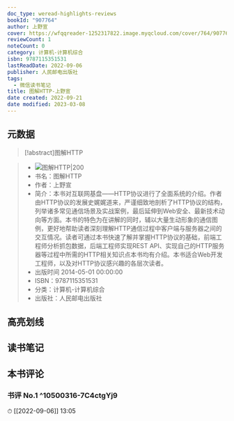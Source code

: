 ```yaml
---
doc_type: weread-highlights-reviews
bookId: "907764"
author: 上野宣
cover: https://wfqqreader-1252317822.image.myqcloud.com/cover/764/907764/t7_907764.jpg
reviewCount: 1
noteCount: 0
category: 计算机-计算机综合
isbn: 9787115351531
lastReadDate: 2022-09-06
publisher: 人民邮电出版社
tags:
  - 微信读书笔记
title: 图解HTTP-上野宣
date created: 2022-09-21
date modified: 2023-03-08
---
```


## 元数据

>[!abstract]图解HTTP

> - ![图解HTTP|200](https://wfqqreader-1252317822.image.myqcloud.com/cover/764/907764/t7_907764.jpg)
> - 书名：图解HTTP
> - 作者：上野宣
> - 简介：本书对互联网基盘——HTTP协议进行了全面系统的介绍。作者由HTTP协议的发展史娓娓道来，严谨细致地剖析了HTTP协议的结构，列举诸多常见通信场景及实战案例，最后延伸到Web安全、最新技术动向等方面。本书的特色为在讲解的同时，辅以大量生动形象的通信图例，更好地帮助读者深刻理解HTTP通信过程中客户端与服务器之间的交互情况。读者可通过本书快速了解并掌握HTTP协议的基础，前端工程师分析抓包数据，后端工程师实现REST API、实现自己的HTTP服务器等过程中所需的HTTP相关知识点本书均有介绍。本书适合Web开发工程师，以及对HTTP协议感兴趣的各层次读者。
> - 出版时间 2014-05-01 00:00:00
> - ISBN：9787115351531
> - 分类：计算机-计算机综合
> - 出版社：人民邮电出版社

## 高亮划线

## 读书笔记

## 本书评论

### 书评 No.1 ^10500316-7C4ctgYj9

⏱ [[2022-09-06]] 13:05
